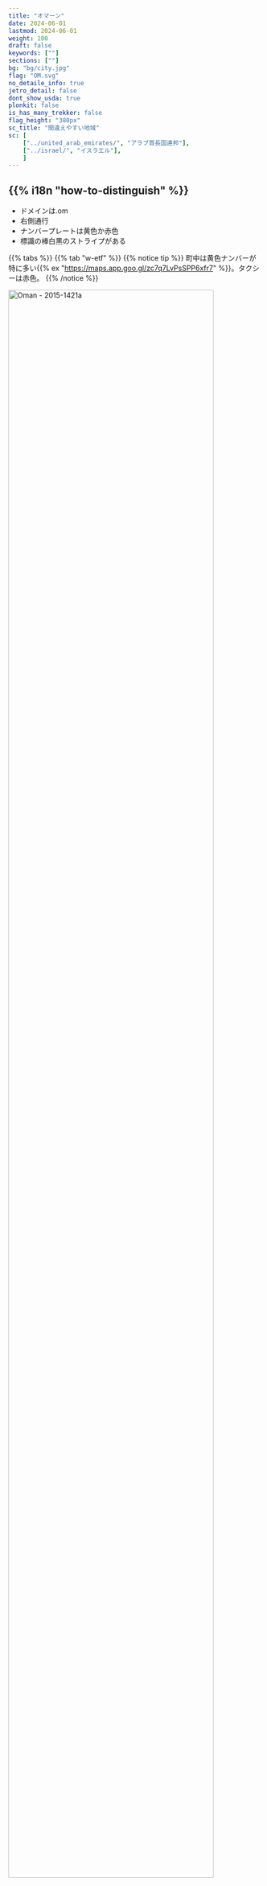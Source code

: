 ```yaml
---
title: "オマーン"
date: 2024-06-01
lastmod: 2024-06-01
weight: 100
draft: false
keywords: [""]
sections: [""]
bg: "bg/city.jpg"
flag: "OM.svg"
no_detaile_info: true
jetro_detail: false
dont_show_usda: true
plonkit: false
is_has_many_trekker: false
flag_height: "380px"
sc_title: "間違えやすい地域"
sc: [
    ["../united_arab_emirates/", "アラブ首長国連邦"],
    ["../israel/", "イスラエル"],
    ]
---
```


<div class="main-desciption country-description">
    <h2 class="section-title">{{% i18n "how-to-distinguish" %}}</h2>
    <ul class="rule-list">
        <li>ドメインは<span class="quiz">.om</span></li>
        <li><span class="quiz">右側</span>通行</li>
        <li>ナンバープレートは<span class="quiz">黄</span>色か赤色</li>
        <li>標識の棒白黒のストライプがある</li>
    </ul>
</div>

{{% tabs %}}
{{% tab "w-etf" %}}
{{% notice tip %}}
町中は黄色ナンバーが特に多い{{% ex "https://maps.app.goo.gl/zc7q7LvPsSPP6xfr7" %}}。タクシーは赤色。
{{% /notice %}}

<div class="googlemap-if no-margin">
<a data-flickr-embed="true" href="https://www.flickr.com/photos/37266013@N00/24300474404/in/photolist-D2mhqC-bcgRdp-dq3MVx-H56Xp-nYQJxr-rrhx1a-9w9J4M-kBs2zz-e17Fek-koMCon-8ap44-qCsCuD-at9CL-6eu64S-9EMLTo-hu4P4U-dBrbaq-9DPViY-n48QJ8-NA77jA-riEEC8-LofQDB-NQaNiw-ei8iSQ-8kRYEu-dCytCa-A7fAZ-7siW3Z-aCirYy-26f6oQB-NG7VUs-AhfpY5-8SXQRk-A7fBH-av2s8U-mKufVn-HoPL2h-r2qt3-fqvDp-oCvoZN-HUjd6Y-7rB5uz-JgSqW3-2bF2kcx-iJFfJs-qndJ5X-HoPRL3-95hQgJ-7JR8wU-n48Z9K" title="Oman - 2015-1421a"><img src="https://live.staticflickr.com/1599/24300474404_178c53ecec_c.jpg" width="90%" alt="Oman - 2015-1421a"/></a><script async src="//embedr.flickr.com/assets/client-code.js" charset="utf-8"></script>
</div>

{{% lb 50 %}}

![](1280px-Oman_license_plate_2001_series.jpg)

By <a href="//commons.wikimedia.org/wiki/User:Ji-Elle" title="User:Ji-Elle">Ji-Elle</a> - <span class="int-own-work" lang="en">Own work</span>, <a href="https://creativecommons.org/licenses/by-sa/3.0" title="Creative Commons Attribution-Share Alike 3.0">CC BY-SA 3.0</a>, <a href="https://commons.wikimedia.org/w/index.php?curid=12980300">Link</a>

![](1280px-Oman_license_plate_2001_series2.jpg)

上に同じ
{{% /lb %}}

{{% notice tip %}}
オレンジと黒のシェブロン{{% ex "https://maps.app.goo.gl/1kjUZmZjbGXY982x8" "https://maps.app.goo.gl/8cQGt2gaPCLyGFyq9" "https://maps.app.goo.gl/gJrUMD4eQsEDUTsk6"  %}}。町名や次の町への距離を書いた看板などは青色。標識の棒に白黒のストライプが多い{{% ex "https://maps.app.goo.gl/yvTj1Aq3X9TZt4DV6" %}}のはオマーンか{{% goto "../united_arab_emirates/" "UAE" %}}。
{{% /notice %}}

<div class="googlemap-if no-margin">
<a data-flickr-embed="true" href="https://www.flickr.com/photos/liquidworld/3267308326/in/photolist-5YHNWb-4tC3XM-bcgLRK-64wLyc-nskKRj-4tG6CJ-4tG5pd-4tG5E3-nKFgKj-4tG68W-ns2WA9-4tC2cv-8Q95jf-5kCn4h-Q1n5QR-Dhnf8L-23QcUbM-aFartF-96Ffnc-ackTYG-96Khm4-29WeimA-ns2wVn-dYoWB2-29ZZR4h-h2NjKe-2ajRD-mFYiX2-96FwiH-9rNJYS-24nturK-LFYxVg-5skabF-fP1zeX-Sauoxo-2bj7q1r-bbmerB-RRqSao-ijARGP-267yBNw-bbmdeT-DTGzgn-2dczqNE-25rCanb-bxBwrK-NMfW4x-oTsiHD-oDg2Wc-3eaYji-28QdBod" title="Road signs"><img src="https://live.staticflickr.com/3515/3267308326_aea5344881_c.jpg" width="90%" alt="Road signs"/></a><script async src="//embedr.flickr.com/assets/client-code.js" charset="utf-8"></script>
</div>

<div class="googlemap-if no-margin">
<img src="sign.png" width="300px">
</div>

{{% notice tip %}}
砂漠ではまったく木が生えていない{{% ex "https://maps.app.goo.gl/AHEuQnx2cuiJ2TY78" "https://maps.app.goo.gl/upvBUcJdsfpTCFCD7" %}}か、こんな感じの木がまばらに生えている{{% ex "https://maps.app.goo.gl/oYYah8sjQCg3WzCH7" "https://maps.app.goo.gl/acQfgGShB3i7NJ7YA" %}}。
{{% /notice %}}

<div class="googlemap-if no-margin">
<img src="desert_sand_dry_hot.jpg" width="90%">
</div>

{{% notice tip %}}
ナツメヤシが植えられており{{% ex "https://maps.app.goo.gl/X54rgAF8AzJZpBNw6" "https://maps.app.goo.gl/tStXT4jvFkSnfWyZ7" %}}ナツメヤシ農園もある{{% ex "https://maps.app.goo.gl/uMU7TjYAK8kEwyLt8" "https://maps.app.goo.gl/FB4T4vaZDhbQY6Lf8" %}}。The Million Date Palm Plantation Project(意訳：ナツメ​​ヤシ100万本プロジェクト)により全国的にナツメヤシの栽培が進められた{{% ref "http://nakheel.om/?page_id=841#:~:text=The%20Million%20Date%20Palm%20Plantation,social%20development%20and%20environmental%20awareness." "Million Date Palm Plantation Project" %}}。
{{% /notice %}}

<div class="googlemap-if no-margin">
<img src="date_palm_date_palm.jpg" width="90%">
</div>


{{% /tab %}}
{{% /tabs  %}}


<div class="main-desciption area-description">
    <h2 class="section-title">{{% i18n "narrow-down-the-area" %}}</h2>
    <ul class="rule-list">
        <li>北部と南部に山岳地帯があり、間には平坦な砂漠が広がっている
            <ul>
                <li>北部 {{% ex "https://maps.app.goo.gl/Ljx11v7DZ38cCvSq6" "https://maps.app.goo.gl/M8qo6uYZ5L7xgUQe8" "https://maps.app.goo.gl/Gesou5DMsS2FN8rMA" %}}</li>
                <li>中央部 {{% ex "https://maps.app.goo.gl/i3dq3E58Fwa9gmAY7" "https://maps.app.goo.gl/NCxVSMfyrUPZWz3E8" %}} {{% goto "../qatar/" "カタール" %}}ほど完全な平坦ではない</li>
                <li>南部 {{% ex "https://maps.app.goo.gl/KDqungpgRqJDpv458" %}} ドファール山脈周りのみ雨が降りやすく緑も多い{{% ex "https://maps.app.goo.gl/7kPEuDQMBn3zTNcT7" %}}</li>
            </ul>
        </li>
        <li>ドファール山脈周辺はモンスーン（Khareef）により雨が降りやすく緑に覆われている</li>
    </ul>
</div>


{{% tabs %}}
{{% tab "地形" %}}

<div class="googlemap-if no-margin">
<p><a href="https://commons.wikimedia.org/wiki/File:Oman_location_map_Topographic.png#/media/%E3%83%95%E3%82%A1%E3%82%A4%E3%83%AB:Oman_location_map_Topographic.png"><img src="https://upload.wikimedia.org/wikipedia/commons/b/b4/Oman_location_map_Topographic.png" alt="Oman location map Topographic.png" height="720" width="553"></a></p>
<p><a href="//commons.wikimedia.org/wiki/User:Dr_Brains" title="User:Dr Brains">Dr Brains</a> - <span class="int-own-work" lang="ja">投稿者自身による著作物</span> by <a href="//commons.wikimedia.org/wiki/User:NordNordWest" title="User:NordNordWest">NordNordWest</a>, <a href="http://www.gnu.org/licenses/old-licenses/fdl-1.2.html" title="GNU Free Documentation License 1.2">GFDL 1.2</a>, <a href="https://commons.wikimedia.org/w/index.php?curid=19957804">リンク</a>による</p>
</div>

{{% /tab %}}
{{% tab "北部" %}}

{{% notice tip %}}
ムサンダム半島（オマーンの飛び地）にもストリートビューがあるので注意{{% ex "https://maps.app.goo.gl/GGK8arY4NQQzEYcN6" %}}。
{{% /notice %}}


<div class="googlemap-if no-margin">
<img src="street_travel_car_mountain.jpg">
</div>
{{% /tab %}}
{{% tab "ドファール山脈" %}}

{{% notice tip %}}
モンスーンが発生する場所で他の地域より雨が多い。辺り一面が緑に覆われている場所もある{{% ex "https://maps.app.goo.gl/Gn7my7NTW8CYn82s9" "https://maps.app.goo.gl/PTHsoYhK3SkEhubY7" "https://maps.app.goo.gl/7kPEuDQMBn3zTNcT7" %}}。
{{% /notice %}}

<div class="googlemap-if no-margin">
<img src="after_rain_7.jpg" width="90%">
</div>
{{% /tab %}}
{{% /tabs  %}}



<div class="main-desciption area-description">
    <h2 class="section-title">{{% i18n "narrow-down-the-city" %}}</h2>
    <ul class="rule-list">
        <li>マシーラ島という離島がある{{% ex "https://maps.app.goo.gl/jf2fdpMZFmXokmPo9" "https://maps.app.goo.gl/iXHzYPix4rQza3H56" %}}{{% ref "https://en.wikipedia.org/wiki/Dhofar_Governorate" "Dhofar Governorate" %}}</li>
    </ul>
</div>


{{% tabs %}}
{{% tab "Masirah島" %}}

<div class="googlemap-if no-margin">
<p><a href="https://commons.wikimedia.org/wiki/File:Isla_de_Masirah.jpg#/media/File:Isla_de_Masirah.jpg"><img src="https://upload.wikimedia.org/wikipedia/commons/2/28/Isla_de_Masirah.jpg" alt="Isla de Masirah.jpg" width="90%"></a></p>
<p>By <a href="//commons.wikimedia.org/w/index.php?title=User:ELSIRIDERMOTO&amp;action=edit&amp;redlink=1" class="new" title="User:ELSIRIDERMOTO (page does not exist)">ELSIRIDERMOTO</a> - <span class="int-own-work" lang="en">Own work</span>, <a href="https://creativecommons.org/licenses/by-sa/4.0" title="Creative Commons Attribution-Share Alike 4.0">CC BY-SA 4.0</a>, <a href="https://commons.wikimedia.org/w/index.php?curid=94647403">Link</a></p>
</div>
{{% /tab %}}
{{% /tabs  %}}